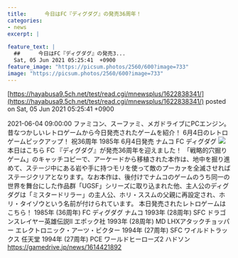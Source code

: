 ```yaml
---
title:  　  今日はFC『ディグダグ』の発売36周年！  
categories:
- news
excerpt: |
  
feature_text: |
  ##  　  今日はFC『ディグダグ』の発売3...
  Sat, 05 Jun 2021 05:25:41  +0900
feature_image: "https://picsum.photos/2560/600?image=733"
image: "https://picsum.photos/2560/600?image=733"
---
```


[https://hayabusa9.5ch.net/test/read.cgi/mnewsplus/1622838341/](https://hayabusa9.5ch.net/test/read.cgi/mnewsplus/1622838341/)
posted on Sat, 05 Jun 2021 05:25:41  +0900

<!--more-->

2021-06-04 09:00:00 ファミコン、スーファミ、メガドライブにPCエンジン。昔なつかしいレトロゲームから今日発売されたゲームを紹介！ 6月4日のレトロゲームピックアップ！ 祝36周年 1985年 6月4日発売 ナムコ FC ディグダグ ![](https://s3-ap-northeast-1.amazonaws.com/gamedrive/img/2082/2021/20210604_digdug.jpg) 本日はこちら FC 『ディグダグ』が発売36周年を迎えました！ 「戦略的穴掘りゲーム」のキャッチコピーで、アーケードから移植された本作は、地中を掘り進めて、ステージ中にある岩や手に持つモリを使って敵のプーカァを全滅させればステージクリアとなります。なお本作は、後付けでナムコのゲームのうち同一の世界を舞台にした作品群「UGSF」シリーズに取り込まれた他、主人公のディグダグは「ミスタードリラー」の主人公、ホリ・ススムの父親に再設定され、ホリ・タイゾウという名前が付けられています。 本日発売されたレトロゲームはこちら！ 1985年 (36周年) FC ディグダグ ナムコ 1993年 (28周年) SFC ドラゴンスレイヤー英雄伝説II エポック社 1993年 (28周年) MD LHXアタックチョッパー エレクトロニック・アーツ・ビクター 1994年 (27周年) SFC ワイルドトラックス 任天堂 1994年 (27周年) PCE ワールドヒーローズ2 ハドソン https://gamedrive.jp/news/1614421892
